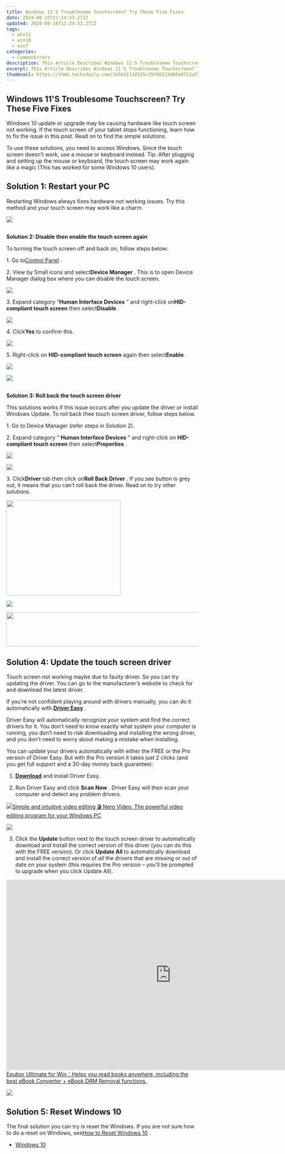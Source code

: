 ```yaml
---
title: Windows 11'S Troublesome Touchscreen? Try These Five Fixes
date: 2024-08-15T11:24:53.271Z
updated: 2024-08-16T11:24:53.271Z
tags:
  - win11
  - win10
  - win7
categories:
  - CommonErrors
description: This Article Describes Windows 11'S Troublesome Touchscreen? Try These Five Fixes
excerpt: This Article Describes Windows 11'S Troublesome Touchscreen? Try These Five Fixes
thumbnail: https://thmb.techidaily.com/1b5bd1138535c35f66522db0e8712af2e5e4143844ade063b0c530435180b4b6.jpg
---
```


## Windows 11'S Troublesome Touchscreen? Try These Five Fixes

Windows 10 update or upgrade may be causing hardware like touch screen not working. If the touch screen of your tablet stops functioning, learn how to fix the issue in this post. Read on to find the simple solutions.

 To use these solutions, you need to access Windows. Since the touch screen doesn’t work, use a mouse or keyboard instead. Tip: After plugging and setting up the mouse or keyboard, the touch screen may work again like a magic (This has worked for some Windows 10 users).

## **Solution 1: Restart your PC**

 Restarting Windows always fixes hardware not working issues. Try this method and your touch screen may work like a charm.

![](https://images.drivereasy.com/wp-content/uploads/2017/04/img_58ef016219208.png)

##

 **Solution 2: Disable then enable the touch screen again**

To turning the touch screen off and back on, follow steps below:

 1\. Go to[Control Panel](https://tools.techidaily.com/drivereasy/download/) .

 2\. View by Small icons and select**Device Manager** . This is to open Device Manager dialog box where you can disable the touch screen.

![](https://images.drivereasy.com/wp-content/uploads/2017/04/img_58ef21aba8f33.jpg)

 3\. Expand category “**Human Interface Devices** ” and right-click on**HID-compliant touch screen** then select**Disable** .

![](https://images.drivereasy.com/wp-content/uploads/2017/04/img_58ef247d6c4d3.jpg)

 4\. Click**Yes** to confirm this.

![](https://images.drivereasy.com/wp-content/uploads/2017/04/img_58ef234bcbb1a.png)

 5\. Right-click on **HID-compliant touch screen** again then select**Enable** .

<!-- affiliate ads begin -->
<a href="https://store.nero.com/order/checkout.php?PRODS=42296855&QTY=1&AFFILIATE=108875&CART=1"><img src="http://cdnwww.nero.com/nero-com-wAssets/img/banners/2023/recode/Nero_Recode_Screen_2.png" border="0"></a>
<!-- affiliate ads end -->
![](https://images.drivereasy.com/wp-content/uploads/2017/04/img_58ef257948924.png)

##

**Solution 3: Roll back the touch screen driver**

 This solutions works if this issue occurs after you update the driver or install Windows Update. To roll back thee touch screen driver, follow steps below.

1\. Go to Device Manager (refer steps in Solution 2).

 2\. Expand category “ **Human Interface Devices** ” and right-click on **HID-compliant touch screen**  then select**Properties** .

<!-- affiliate ads begin -->
<a href="https://shop.mondly.com/affiliate.php?ACCOUNT=ATISTUDI&AFFILIATE=108875&PATH=https%3A%2F%2Fwww.mondly.com%3FAFFILIATE%3D108875%26RESOURCE%3D%2BEducational%2B970x90%2B"><img src="https://secure.avangate.com/images/merchant/69c418c33ec2e1a4267fa9bb77fa1428/educational-970x90.gif" border="0"></a>
<!-- affiliate ads end -->
![](https://images.drivereasy.com/wp-content/uploads/2017/04/img_58ef290945f3c.jpg)

 3\. Click**Driver** tab then click on**Roll Back Driver** . If you see button is grey out, it means that you can’t roll back the driver. Read on to try other solutions.

<!-- affiliate ads begin -->
<a href="https://godlikehost.sjv.io/c/5597632/1920047/21774" target="_top" id="1920047"><img src="//a.impactradius-go.com/display-ad/21774-1920047" border="0" alt="" width="300" height="250"/></a><img height="0" width="0" src="https://imp.pxf.io/i/5597632/1920047/21774" style="position:absolute;visibility:hidden;" border="0" />
<!-- affiliate ads end -->
![](https://images.drivereasy.com/wp-content/uploads/2017/04/img_58ef28c11007f.png)

<!-- affiliate ads begin -->
<a href="https://newchic.sjv.io/c/5597632/1659704/14420" target="_top" id="1659704"><img src="//a.impactradius-go.com/display-ad/14420-1659704" border="0" alt="" width="728" height="90"/></a><img height="0" width="0" src="https://imp.pxf.io/i/5597632/1659704/14420" style="position:absolute;visibility:hidden;" border="0" />
<!-- affiliate ads end -->
## **Solution 4: Update the touch screen driver**

 Touch screen not working maybe due to faulty driver. So you can try updating the driver. You can go to the manufacturer’s website to check for and download the latest driver.

 If you’re not confident playing around with drivers manually,  you can do it automatically with **[Driver Easy](https://tools.techidaily.com/drivereasy/download/)**  .

 Driver Easy will automatically recognize your system and find the correct drivers for it. You don’t need to know exactly what system your computer is running, you don’t need to risk downloading and installing the wrong driver, and you don’t need to worry about making a mistake when installing.

 You can update your drivers automatically with either the FREE or the Pro version of Driver Easy. But with the Pro version it takes just 2 clicks (and you get full support and a 30-day money back guarantee):

 1) **[Download](https://tools.techidaily.com/drivereasy/download/)**   and install Driver Easy.

 2) Run Driver Easy and click **Scan Now** . Driver Easy will then scan your computer and detect any problem drivers.

<!-- affiliate ads begin -->
<a href="https://store.nero.com/order/checkout.php?PRODS=42296685&QTY=1&AFFILIATE=108875&CART=1"><img src="http://cdnwww.nero.com/nero-com-wAssets/img/banners/2022/video-pp/ScreenshotSlider/Nero-Video-Advanced-editing.JPG" border="0">Simple and intuitive video editing
🎬 Nero Video:
The powerful video editing program for your Windows PC</a>
<!-- affiliate ads end -->
![](https://images.drivereasy.com/wp-content/uploads/2017/06/img_5949d2f95d64f.png)

 3) Click the **Update** button next to the touch screen driver to automatically download and install the correct version of this driver (you can do this with the FREE version). Or click **Update All**  to automatically download and install the correct version of _all_   the drivers that are missing or out of date on your system (this requires the Pro version – you’ll be prompted to upgrade when you click Update All).

<!-- affiliate ads begin -->
<a href="https://secure.2checkout.com/order/checkout.php?PRODS=4599951&QTY=1&AFFILIATE=108875&CART=1"><iframe width="864" height="500" src="https://www.youtube.com/embed/jVnfr5HudQw" title="The Latest and Easiest Solution to Remove Kindle DRM on Windows (without Degrading)" frameborder="0" allow="accelerometer; autoplay; clipboard-write; encrypted-media; gyroscope; picture-in-picture; web-share" referrerpolicy="strict-origin-when-cross-origin" allowfullscreen></iframe>
Epubor Ultimate for Win：Helps you read books anywhere, including the best eBook Converter + eBook DRM Removal functions.</a>
<!-- affiliate ads end -->
![](https://images.drivereasy.com/wp-content/uploads/2017/06/img_5949d31484e2f.jpg)

## **Solution 5: Reset Windows 10**

 The final solution you can try is reset the Windows. If you are not sure how to do a reset on Windows, see[How to Reset Windows 10](https://tools.techidaily.com/drivereasy/download/) .

* [Windows 10](https://tools.techidaily.com/drivereasy/download/)

<ins class="adsbygoogle"
     style="display:block"
     data-ad-format="autorelaxed"
     data-ad-client="ca-pub-7571918770474297"
     data-ad-slot="1223367746"></ins>



<ins class="adsbygoogle"
     style="display:block"
     data-ad-client="ca-pub-7571918770474297"
     data-ad-slot="8358498916"
     data-ad-format="auto"
     data-full-width-responsive="true"></ins>


